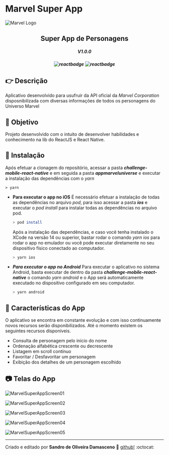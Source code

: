 # Marvel Super App

![Marvel Logo](https://user-images.githubusercontent.com/58818002/120049882-d23a6d00-bff1-11eb-9ec9-e6fdcb27961e.png)

<h2 align='center'>Super App de Personagens</h2>
<h5 align='center'>V1.0.0<h5>

<div align="center">

![reactbadge](https://img.shields.io/badge/React%20Native-0.64.1-blue?style=plastic&logo=react)
![reactbadge](https://img.shields.io/badge/React%20JS-17.0.1-green?style=plastic&logo=react)

</div>


## :point_right: Descrição
Aplicativo desenvolvido para usufruir da API oficial da *Marvel Corporation* disposnibilizada com diversas informações de todos os personagens do Universo Marvel

## :dart: Objetivo
Projeto desenvolvido com o intuito de desenvolver habilidades e conhecimento na lib do ReactJS e React Native.

## :floppy_disk: Instalação
Após efetuar a clonagem do repositório, acessar a pasta ***challenge-mobile-react-native*** e em seguida a pasta ***appmarveluniverse*** e executar a instalação das dependências com o *yarn*
```
> yarn
```

* **Para executar o app no iOS**
É necessário efetuar a instalação de todas as dependências no arquivo *pod*, para isso acessar a pasta ***ios*** e executar o *pod install* para instalar todas as dependências no arquivo pod.
  ```bash
  > pod install
  ```
  Após a instalação das dependências, e caso você tenha instalado o XCode na versão 14 ou superior, bastar rodar o comando *yarn ios* para rodar o app no emulador ou você pode executar diretamente no seu dispositivo físico conectado ao computador.
  ```bash
  > yarn ios
  ```

* ***Para executar o app no Android***
Para executar o aplicativo no sistema Android, basta executar de dentro da pasta ***challenge-mobile-react-native*** o comando *yarn android* e o App será automaticamente executado no dispositivo configurado em seu computador.
  ```bash
  > yarn android
  ```

## :round_pushpin: Características do App
O aplicativo se encontra em constante evolução e com isso continuamente novos recursos serão disponibilizados. Até o momento existem os seguintes recursos disponíveis.

* Consulta de personagem pelo início do nome
* Ordenação alfabética crescente ou decrescente
* Listagem em scroll contínuo
* Favoritar / Desfavoritar um personagem
* Exibição dos detalhes de um personagem escolhido

## :camera: Telas do App
![MarvelSuperAppScreen01](https://user-images.githubusercontent.com/58818002/120051856-d0c07300-bff8-11eb-882b-d5567c51f2ac.jpg)

![MarvelSuperAppScreen02](https://user-images.githubusercontent.com/58818002/120051857-d322cd00-bff8-11eb-8bf6-4708dd9abde1.jpg)

![MarvelSuperAppScreen03](https://user-images.githubusercontent.com/58818002/120051858-d3bb6380-bff8-11eb-8571-791354754789.jpg)

![MarvelSuperAppScreen04](https://user-images.githubusercontent.com/58818002/120051860-d453fa00-bff8-11eb-9f2e-bb7bff4d1061.jpg)

![MarvelSuperAppScreen05](https://user-images.githubusercontent.com/58818002/120051861-d453fa00-bff8-11eb-86c7-e3c59726531d.jpg)


---
Criado e editado por **Sandro de Oliveira Damasceno** :space_invader: [github!](https://github.com/SDamasceno-Dev) :octocat:
